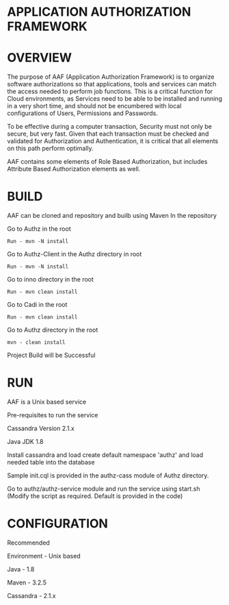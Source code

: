 
 
# APPLICATION AUTHORIZATION FRAMEWORK
			       
# OVERVIEW
  
The purpose of AAF (Application Authorization Framework) is to organize software authorizations so that applications, tools and services can match the access needed to perform job functions.  This is a critical function for Cloud environments, as Services need to be able to be installed and running in a very short time, and should not be encumbered with local configurations of Users, Permissions and Passwords.

To be effective during a computer transaction, Security must not only be secure, but very fast. Given that each transaction must be checked and validated for Authorization and Authentication, it is critical that all elements on this path perform optimally.

AAF contains some elements of Role Based Authorization, but includes Attribute Based Authorization elements as well.  
 
 

# BUILD  
 
AAF can be cloned and repository and builb using Maven 
In the repository 

Go to Authz in the root

	Run - mvn -N install
Go to Authz-Client in the Authz directory in root

	Run - mvn -N install
Go to inno directory in the root

	Run - mvn clean install
Go to Cadi in the root 

	Run - mvn clean install
Go to Authz directory in the root 

	mvn - clean install
Project Build will be Successful




# RUN 

AAF is a Unix based service 

Pre-requisites to run the service

Cassandra Version 2.1.x

Java JDK 1.8

Install cassandra and load create default namespace 'authz' and load needed table into the database

Sample init.cql is provided in the authz-cass module of Authz directory.

Go to authz/authz-service module and run the service using start.sh (Modify the script as required. Default is provided in the code)
 

 
# CONFIGURATION 

Recommended 

Environment - Unix based

Java - 1.8

Maven - 3.2.5 

Cassandra - 2.1.x

 
 
